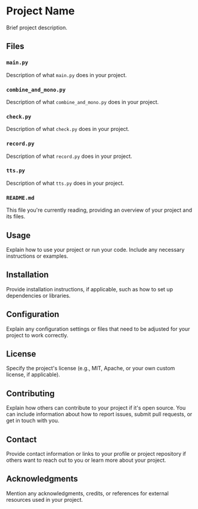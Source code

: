 # Project Name

Brief project description.

## Files

### `main.py`

Description of what `main.py` does in your project.

### `combine_and_mono.py`

Description of what `combine_and_mono.py` does in your project.

### `check.py`

Description of what `check.py` does in your project.

### `record.py`

Description of what `record.py` does in your project.

### `tts.py`

Description of what `tts.py` does in your project.

### `README.md`

This file you're currently reading, providing an overview of your project and its files.

## Usage

Explain how to use your project or run your code. Include any necessary instructions or examples.

## Installation

Provide installation instructions, if applicable, such as how to set up dependencies or libraries.

## Configuration

Explain any configuration settings or files that need to be adjusted for your project to work correctly.

## License

Specify the project's license (e.g., MIT, Apache, or your own custom license, if applicable).

## Contributing

Explain how others can contribute to your project if it's open source. You can include information about how to report issues, submit pull requests, or get in touch with you.

## Contact

Provide contact information or links to your profile or project repository if others want to reach out to you or learn more about your project.

## Acknowledgments

Mention any acknowledgments, credits, or references for external resources used in your project.

